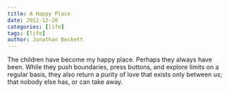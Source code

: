 ```yaml
---
title: A Happy Place
date: 2012-12-20
categories: [life]
tags: [life]
author: Jonathan Beckett
---
```


The children have become my happy place. Perhaps they always have been. While they push boundaries, press buttons, and explore limits on a regular basis, they also return a purity of love that exists only between us; that nobody else has, or can take away.